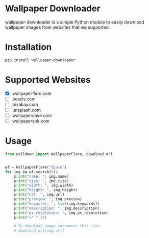 # Wallpaper Downloader
wallpaper-downloader is a simple Python module to easily download wallpaper images from websites that we supported.

# Installation
```bash
pip install wallpaper-downloader
```

# Supported Websites
 - [x] wallpaperflare.com
 - [ ] pexels.com
 - [ ] pixabay.com
 - [ ] unsplash.com
 - [ ] wallpapercave.com
 - [ ] wallpapersok.com

# Usage
```python
from walldown import WallpaperFlare, download_url


wf = WallpaperFlare("Space")
for img in wf.search(2):
    print("name: ", img.name)
    print("size: ", img.size)
    print("width: ", img.width)
    print("height: ", img.height)
    print("url: ", img.url)
    print("preview: ", img.preview)
    print("keywords: ", list(img.keywords))
    print("description: ", img.description)
    print("px_resolution: ", img.px_resolution)
    print("=" * 30)

    # To download image uncomment this line
    # download_url(img.url)
```